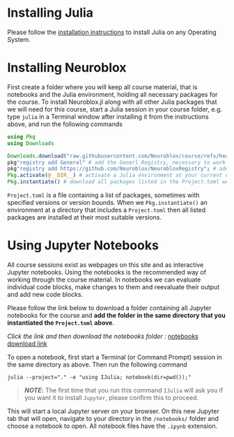# Installing Julia

Please follow the [installation instructions](https://julialang.org/downloads/) to install Julia on any Operating System.

# Installing Neuroblox

First create a folder where you will keep all course material, that is notebooks and the Julia environment, holding all necessary packages for the course. To install Neuroblox.jl along with all other Julia packages that we will need for this course, start a Julia session in your course folder, e.g. type `julia` in a Terminal window after installing it from the instructions above, and run the following commands

```julia 
using Pkg
using Downloads

Downloads.download("raw.githubusercontent.com/Neuroblox/course/refs/heads/main/Project.toml", joinpath(@__DIR__, "Project.toml"))
pkg"registry add General" # add the Generl Registry, necessary to work with NeurobloxRegistry if this is the first time opening Julia
pkg"registry add https://github.com/Neuroblox/NeurobloxRegistry"; # add the Neuroblox Registry to the Julia registries to have access to Neuroblox.jl
Pkg.activate(@__DIR__) # activate a Julia environment at your current directory
Pkg.instantiate() # download all packages listed in the Project.toml we downloaded above
```

`Project.toml` is a file containing a list of packages, sometimes with specified versions or version bounds. When we `Pkg.instantiate()` an environment at a directory that includes a `Project.toml` then all listed packages are installed at their most suitable versions.

# Using Jupyter Notebooks

All course sessions exist as webpages on this site and as interactive Jupyter notebooks. Using the notebooks is the recommended way of working through the course material. In notebooks we can evaluate individual code blocks, make changes to them and reevaluate their output and add new code blocks. 

Please follow the link below to download a folder containing all Jupyter notebooks for the course and **add the folder in the same directory that you instantiated the `Project.toml` above**.

*Click the link and then download the notebooks folder :* [notebooks download link](https://drive.google.com/drive/folders/1InAV38X8GN86tqsec91tZ4DZcxQhc73l)

To open a notebook, first start a Terminal (or Command Prompt) session in the same directory as above. Then run the following command

```
julia --project="." -e "using IJulia; notebook(dir=pwd());"
```

> **_NOTE_:**
> The first time that you run this command `IJulia` will ask you if you want it to install `Jupyter`, please confirm this to proceed.  

This will start a local Jupyter server on your browser. On this new Jupyter tab that will open, navigate to your directory in the `/notebooks/` folder and choose a notebook to open. All notebook files have the `.ipynb` extension.
